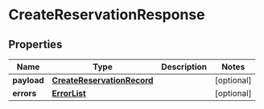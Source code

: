 # CreateReservationResponse

## Properties
Name | Type | Description | Notes
------------ | ------------- | ------------- | -------------
**payload** | [**CreateReservationRecord**](CreateReservationRecord.md) |  |  [optional]
**errors** | [**ErrorList**](ErrorList.md) |  |  [optional]
